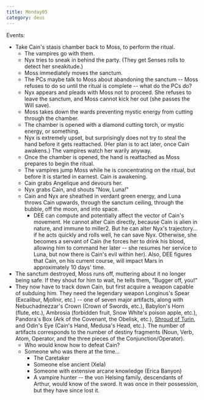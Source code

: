 ```yaml
---
title: Monday05
category: deus
---
```

Events:
* Take Cain's stasis chamber back to Moss, to perform the ritual.
    * The vampires go with them.
    * Nyx tries to sneak in behind the party. (They get Senses rolls to detect her sneakitude.)
    * Moss immediately moves the sanctum.
    * The PCs maybe talk to Moss about abandoning the sanctum -- Moss refuses to do so until the ritual is complete -- what do the PCs do?
    * Nyx appears and pleads with Moss not to proceed. She refuses to leave the sanctum, and Moss cannot kick her out (she passes the Will save).
    * Moss takes down the wards preventing mystic energy from cutting through the chamber.
    * The chamber is opened with a diamond cutting torch, or mystic energy, or something.
    * Nyx is extremely upset, but surprisingly does not try to steal the hand before it gets reattached. (Her plan is to act later, once Cain awakens.) The vampires watch her warily anyway.
    * Once the chamber is opened, the hand is reattached as Moss prepares to begin the ritual.
    * The vampires jump Moss while he is concentrating on the ritual, but before it is started in earnest. Cain is awakening.
    * Cain grabs Angelique and devours her.
    * Nyx grabs Cain, and shouts &quot;Now, Luna!&quot;
    * Cain and Nyx are sheathed in verdant green energy, and Luna throws Cain upwards, through the sanctum ceiling, through the bubble, off the moon, and into space.
        * DEE can compute and potentially affect the vector of Cain's movement. He cannot alter Cain directly, because Cain is alien in nature, and immune to miller2. But he can alter Nyx's trajectory... if he acts quickly and rolls well, he can save Nyx. Otherwise, she becomes a servant of Cain (he forces her to drink his blood, allowing him to command her later -- she resumes her service to Luna, but now there is Cain's evil within her). Also, DEE figures that Cain, on his current course, will impact Mars in approximately 10 days' time.
* The sanctum destroyed, Moss runs off, muttering about it no longer being safe. If they shout for him to wait, he tells them, &quot;Bugger off, you!&quot;
* They now have to track down Cain, but first acquire a weapon capable of subduing him. They need the legendary weapon Longinus's Spear (Excalibur, Mjollnir, etc.) -- one of seven major artifacts, along with Nebuchadnezzar's Crown (Crown of Swords, etc.), Babylon's Horn (flute, etc.), Ambrosia (forbidden fruit, Snow White's poison apple, etc.), Pandora's Box (Ark of the Covenant, the Obelisk, etc.), [Shroud of Turin](http://en.wikipedia.org/wiki/Shroud_of_Turin), and Odin's Eye (Cain's Hand, Medusa's Head, etc.). The number of artifacts corresponds to the number of destiny fragments (Noun, Verb, Atom, Operator, and the three pieces of the Conjunction/Operator).
    * Who would know how to defeat Cain?
    * Someone who was there at the time...
        * The Caretaker
        * Someone else ancient (Xela)
        * Someone with extensive arcane knowledge (Erica Banyon)
        * A vampire hunter -- the von Helsing family, descendants of Arthur, would know of the sword. It was once in their possession, but they have since lost it.


